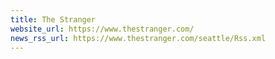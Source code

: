 ```yaml
---
title: The Stranger
website_url: https://www.thestranger.com/
news_rss_url: https://www.thestranger.com/seattle/Rss.xml
---
```

